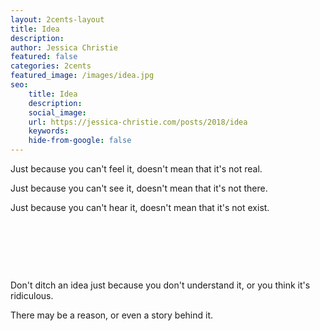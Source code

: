 ```yaml
---
layout: 2cents-layout
title: Idea
description: 
author: Jessica Christie
featured: false
categories: 2cents
featured_image: /images/idea.jpg
seo: 
    title: Idea
    description: 
    social_image: 
    url: https://jessica-christie.com/posts/2018/idea
    keywords: 
    hide-from-google: false
---
```

Just because you can't feel it, doesn't mean that it's not real.

Just because you can't see it, doesn't mean that it's not there.

Just because you can't hear it, doesn't mean that it's not exist.

&nbsp;

&nbsp;

&nbsp;

Don't ditch an idea just because you don't understand it, or you think it's ridiculous.

There may be a reason, or even a story behind it.

&nbsp;

&nbsp;

&nbsp;

